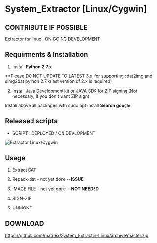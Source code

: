 # System_Extractor [Linux/Cygwin]

## CONTRIBUTE IF POSSIBLE

Extractor for linux , ON GOING DEVELOPMENT

## Requirments & Installation

 1. Install **Python 2.7.x** 
    
 **Please DO NOT UPDATE TO LATEST  3.x, for supporting sdat2img and simg2dat python 2.7.x(last version of 2.x is required)
 
 2. Install Java Development kit or JAVA SDK for ZIP signing (Not necessary, If you don't want ZIP sign)

  Install above all packages with sudo apt install **Search google**


## Released scripts

* SCRIPT : DEPLOYED / ON DEVLOPMENT

![Extractor Linux/Cygwin](https://github.com/matriex/System_Extractor-Linux/blob/master/EXTRACTOR.PNG.png "EXTRACTOR")

## Usage

1. Extract DAT         

2. Repack-dat  - not yet done   --**ISSUE**

3. IMAGE FILE  - not yet done  --**NOT NEEDED**

4. SIGN-ZIP            

5. UNMONT              
	
## DOWNLOAD

https://github.com/matriex/System_Extractor-Linux/archive/master.zip
